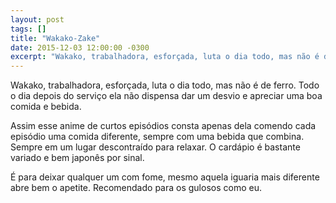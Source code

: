 ```yaml
---
layout: post
tags: []
title: "Wakako-Zake"
date: 2015-12-03 12:00:00 -0300
excerpt: "Wakako, trabalhadora, esforçada, luta o dia todo, mas não é de ferro. Todo o dia depois do serviço ela não dispensa dar um desvio e apreciar uma boa comida e bebida."
---
```


Wakako, trabalhadora, esforçada, luta o dia todo, mas não é de ferro. Todo o
dia depois do serviço ela não dispensa dar um desvio e apreciar uma boa comida
e bebida.

Assim esse anime de curtos episódios consta apenas dela comendo cada episódio
uma comida diferente, sempre com uma bebida que combina. Sempre em um lugar
descontraído para relaxar. O cardápio é bastante variado e bem japonês por
sinal.

É para deixar qualquer um com fome, mesmo aquela iguaria mais diferente abre
bem o apetite. Recomendado para os gulosos como eu.
